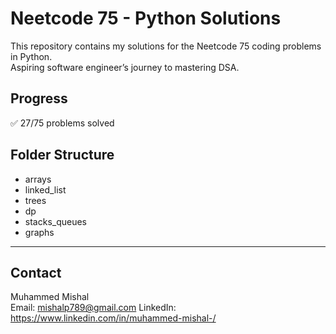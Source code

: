 # Neetcode 75 - Python Solutions

This repository contains my solutions for the Neetcode 75 coding problems in Python.  
Aspiring software engineer’s journey to mastering DSA.

## Progress  
✅ 27/75 problems solved

## Folder Structure  
- arrays  
- linked_list  
- trees  
- dp  
- stacks_queues  
- graphs

---

## Contact  
Muhammed Mishal  
Email: mishalp789@gmail.com 
LinkedIn: https://www.linkedin.com/in/muhammed-mishal-/
